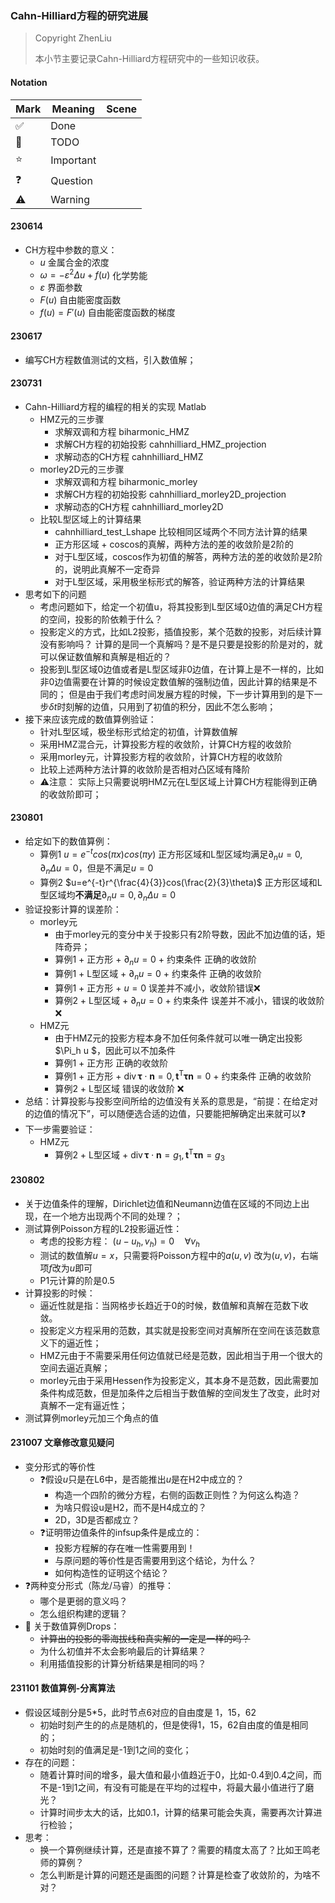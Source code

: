 ### Cahn-Hilliard方程的研究进展

> Copyright ZhenLiu
>
> 本小节主要记录Cahn-Hilliard方程研究中的一些知识收获。



#### Notation

| Mark               | Meaning   | Scene |
| ------------------ | --------- | ----- |
| :white_check_mark: | Done      |       |
| :pushpin:          | TODO      |       |
| :star:             | Important |       |
| ❓                  | Question  |       |
| ⚠️                  | Warning   |       |







#### 230614

- CH方程中参数的意义：
  - $u$   金属合金的浓度
  - $\omega=-\varepsilon^{2} \Delta u + f(u)$   化学势能
  - $\varepsilon$  界面参数
  - $F(u)$  自由能密度函数
  - $f(u) = F\prime(u)$  自由能密度函数的梯度



#### 230617

- 编写CH方程数值测试的文档，引入数值解；



#### 230731

- Cahn-Hilliard方程的编程的相关的实现 Matlab
  - HMZ元的三步骤
    - 求解双调和方程 biharmonic_HMZ
    - 求解CH方程的初始投影 cahnhilliard_HMZ_projection 
    - 求解动态的CH方程  cahnhilliard_HMZ
  - morley2D元的三步骤
    - 求解双调和方程 biharmonic_morley
    - 求解CH方程的初始投影 cahnhilliard_morley2D_projection 
    - 求解动态的CH方程  cahnhilliard_morley2D
  - 比较L型区域上的计算结果
    - cahnhilliard_test_Lshape 比较相同区域两个不同方法计算的结果
    - 正方形区域 + coscos的真解，两种方法的差的收敛阶是2阶的
    - 对于L型区域，coscos作为初值的解答，两种方法的差的收敛阶是2阶的，说明此真解不一定奇异
    - 对于L型区域，采用极坐标形式的解答，验证两种方法的计算结果
- 思考如下的问题
  - 考虑问题如下，给定一个初值u，将其投影到L型区域0边值的满足CH方程的空间，投影的阶依赖于什么？ 
  - 投影定义的方式，比如L2投影，插值投影，某个范数的投影，对后续计算没有影响吗？ 计算的是同一个真解吗？是不是只要是投影的阶是对的，就可以保证数值解和真解是相近的？
  - 投影到L型区域0边值或者是L型区域非0边值，在计算上是不一样的，比如非0边值需要在计算的时候设定数值解的强制边值，因此计算的结果是不同的； 但是由于我们考虑时间发展方程的时候，下一步计算用到的是下一步$\delta t$时刻解的边值，只用到了初值的积分，因此不怎么影响；
- 接下来应该完成的数值算例验证：
  - 针对L型区域，极坐标形式给定的初值，计算数值解
  - 采用HMZ混合元，计算投影方程的收敛阶，计算CH方程的收敛阶
  - 采用morley元，计算投影方程的收敛阶，计算CH方程的收敛阶
  - 比较上述两种方法计算的收敛阶是否相对凸区域有降阶
  - ⚠️注意： 实际上只需要说明HMZ元在L型区域上计算CH方程能得到正确的收敛阶即可；
  



#### 230801

- 给定如下的数值算例：
  - 算例1 $u = e^{-t}cos(\pi x)cos(\pi y)$ 正方形区域和L型区域均满足$\partial_n u=0 , \partial_n \Delta u =0$，但是不满足$u=0$
  - 算例2 $u=e^{-t}r^{\frac{4}{3}}cos(\frac{2}{3}\theta)$ 正方形区域和L型区域均**不满足**$\partial_n u=0 , \partial_n \Delta u =0$
- 验证投影计算的误差阶：
  - morley元
    - 由于morley元的变分中关于投影只有2阶导数，因此不加边值的话，矩阵奇异；
    - 算例1 + 正方形 + $\partial_n u=0$ + 约束条件  正确的收敛阶
    - 算例1 + L型区域 + $\partial_n u=0$  + 约束条件  正确的收敛阶
    - 算例1 + 正方形 + $u=0$  误差并不减小，收敛阶错误❌
    - 算例2 + L型区域 + $\partial_n u=0$ + 约束条件  误差并不减小，错误的收敛阶❌
  - HMZ元
    - 由于HMZ元的投影方程本身不加任何条件就可以唯一确定出投影$\Pi_h u $，因此可以不加条件
    - 算例1 + 正方形   正确的收敛阶 
    - 算例1 + 正方形 + $\operatorname{div} \boldsymbol{\tau} \cdot \boldsymbol{n}=0, \boldsymbol{t}^{\mathrm{T}} \boldsymbol{\tau} \boldsymbol{n}=0$  + 约束条件 正确的收敛阶
    - 算例2 + L型区域   错误的收敛阶 ❌
- 总结：计算投影与投影空间所给的边值没有关系的意思是，“前提：在给定对的边值的情况下”，可以随便选合适的边值，只要能把解确定出来就可以❓
- 下一步需要验证：
  - HMZ元 
    - 算例2 + L型区域  +  $\operatorname{div} \boldsymbol{\tau} \cdot \boldsymbol{n}= g_1, \boldsymbol{t}^{\mathrm{T}} \boldsymbol{\tau} \boldsymbol{n}= g_3$ 





#### 230802

- 关于边值条件的理解，Dirichlet边值和Neumann边值在区域的不同边上出现，在一个地方出现两个不同的处理？；
- 测试算例Poisson方程的L2投影逼近性：
  - 考虑的投影方程：  $(u-u_h,v_h)=0 \quad \forall v_h$
  - 测试的数值解$u= x$，只需要将Poisson方程中的$a(u,v)$ 改为$(u,v)$，右端项$f$改为$u$即可
  - P1元计算的阶是0.5
- 计算投影的时候：
  - 逼近性就是指：当网格步长趋近于0的时候，数值解和真解在范数下收敛。
  - 投影定义方程采用的范数，其实就是投影空间对真解所在空间在该范数意义下的逼近性；
  - HMZ元由于不需要采用任何边值就已经是范数，因此相当于用一个很大的空间去逼近真解；
  - morley元由于采用Hessen作为投影定义，其本身不是范数，因此需要加条件构成范数，但是加条件之后相当于数值解的空间发生了改变，此时对真解不一定有逼近性；
- 测试算例morley元加三个角点的值



#### 231007 文章修改意见疑问

- 变分形式的等价性
  - ❓假设$u$只是在L6中，是否能推出$u$是在H2中成立的？
    - 构造一个四阶的微分方程，右侧的函数正则性？为何这么构造？
    - 为啥只假设u是H2，而不是H4成立的？
    - 2D，3D是否都成立？
  - ❓证明带边值条件的infsup条件是成立的：
    - 投影方程解的存在唯一性需要用到！
    - 与原问题的等价性是否需要用到这个结论，为什么？
    - 如何构造性的证明这个结论？
- ❓两种变分形式（陈龙/马睿）的推导：
  - 哪个是更弱的意义吗？
  - 怎么组织构建的逻辑？
- :pushpin: 关于数值算例Drops：
  - ~~计算出的投影的零海拔线和真实解的一定是一样的吗？~~
  - 为什么初值并不太会影响最后的计算结果？
  - 利用插值投影的计算分析结果是相同的吗？



#### 231101 数值算例-分离算法

- 假设区域剖分是5*5，此时节点6对应的自由度是 1，15，62
  - 初始时刻产生的的点是随机的，但是使得1，15，62自由度的值是相同的；
  - 初始时刻的值满足是-1到1之间的变化；
- 存在的问题：
  - 随着计算时间的增多，最大值和最小值趋近于0，比如-0.4到0.4之间，而不是-1到1之间，有没有可能是在平均的过程中，将最大最小值进行了磨光？
  - 计算时间步太大的话，比如0.1，计算的结果可能会失真，需要再次计算进行检验；
- 思考：
  - 换一个算例继续计算，还是直接不算了？需要的精度太高了？比如王鸣老师的算例？
  - 怎么判断是计算的问题还是画图的问题？计算是检查了收敛阶的，为啥不对？

